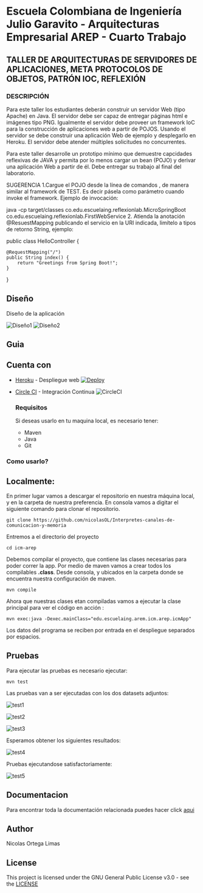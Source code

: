 # Escuela Colombiana de Ingeniería Julio Garavito - Arquitecturas Empresarial AREP - Cuarto Trabajo

## TALLER DE ARQUITECTURAS DE SERVIDORES DE APLICACIONES, META PROTOCOLOS DE OBJETOS, PATRÓN IOC, REFLEXIÓN
### DESCRIPCIÓN
Para este taller los estudiantes deberán construir un servidor Web (tipo Apache) en Java. El servidor debe ser capaz de entregar páginas html e imágenes tipo PNG. Igualmente el servidor debe proveer un framework IoC para la construcción de aplicaciones web a partir de POJOS. Usando el servidor se debe construir una aplicación Web de ejemplo y desplegarlo en Heroku. El servidor debe atender múltiples solicitudes no concurrentes.

Para este taller desarrolle un prototipo mínimo que demuestre capcidades reflexivas de JAVA y permita por lo menos cargar un bean (POJO) y derivar una aplicación Web a partir de él. Debe entregar su trabajo al final del laboratorio.

SUGERENCIA
1.Cargue el POJO desde la línea de comandos , de manera similar al framework de TEST. Es decir pásela como parámetro cuando invoke el framework. Ejemplo de invocación:

java -cp target/classes co.edu.escuelaing.reflexionlab.MicroSpringBoot co.edu.escuelaing.reflexionlab.FirstWebService
2. Atienda la anotación @ResuestMapping publicando el servicio en la URI indicada, limítelo a tipos de retorno String,  ejemplo:

public class HelloController {

	@RequestMapping("/")
	public String index() {
		return "Greetings from Spring Boot!";
	}
}
## Diseño

  Diseño de la aplicación
  
  ![Diseño1](https://github.com/nicolasOL/Interpretes-canales-de-comunicacion-y-memoria/blob/master/images/diagrama1.jpg)
  ![Diseño2](https://github.com/nicolasOL/Interpretes-canales-de-comunicacion-y-memoria/blob/master/images/diagrama2.jpg)
  

## Guia

## Cuenta con 
* [Heroku](https://heroku.com) - Despliegue web [![Deploy](https://www.herokucdn.com/deploy/button.png)](https://icm-arep.herokuapp.com/)
* [Circle CI]() - Integración Continua ![CircleCI](https://circleci.com/gh/nicolasOL/Interpretes-canales-de-comunicacion-y-memoria.svg?style=svg&circle-token=042c0e4d804fd47371e80dbb9853f71792a77e30)
  
  ### Requisitos
  
  Si deseas usarlo en tu maquina local, es necesario tener:
  
  * Maven 
  * Java 
  * Git
  
  

 ### Como usarlo?
  ## Localmente:
  En primer lugar vamos a descargar el repositorio en nuestra máquina local, y en la carpeta de 
nuestra preferencia. En consola vamos a digitar el siguiente comando para clonar el repositorio.

```
git clone https://github.com/nicolasOL/Interpretes-canales-de-comunicacion-y-memoria
```

Entremos a el directorio del proyecto

```
cd icm-arep
```

Debemos compilar el proyecto, que contiene las clases necesarias para poder correr la app. Por medio de maven vamos a crear todos los compilables **.class**. Desde consola, y ubicados en la carpeta donde se encuentra nuestra configuración de maven.

```
mvn compile
```

Ahora que nuestras clases etan compiladas vamos a ejecutar la clase principal para
ver el código en acción :

```
mvn exec:java -Dexec.mainClass="edu.escuelaing.arem.icm.arep.icmApp"
```
Los datos del programa se reciben por entrada en el despliegue separados por espacios.
   
## Pruebas   
Para ejecutar las pruebas es necesario ejecutar:
```
mvn test
```      
Las pruebas van a ser ejecutadas con los dos datasets adjuntos:

![test1](https://github.com/nicolasOL/Interpretes-canales-de-comunicacion-y-memoria/blob/master/images/1.JPG)

![test2](https://github.com/nicolasOL/Interpretes-canales-de-comunicacion-y-memoria/blob/master/images/2.JPG)

![test3](https://github.com/nicolasOL/Interpretes-canales-de-comunicacion-y-memoria/blob/master/images/3.JPG)

Esperamos obtener los siguientes resultados:

![test4](https://github.com/nicolasOL/Interpretes-canales-de-comunicacion-y-memoria/blob/master/images/4.JPG)    


Pruebas ejecutandose satisfactoriamente:

![test5](https://github.com/nicolasOL/Interpretes-canales-de-comunicacion-y-memoria/blob/master/images/5.JPG)

     
    
## Documentacion
  
Para encontrar toda la documentación relacionada puedes hacer click [aqui](https://github.com/nicolasOL/Interpretes-canales-de-comunicacion-y-memoria/tree/master/docs)
  
  ## Author
  
  Nicolas Ortega Limas
  
  ## License
  
  This project is licensed under the GNU General Public License v3.0 - see the [LICENSE](https://github.com/nicolasOL/Interpretes-canales-de-comunicacion-y-memoria/blob/master/LICENSE.txt)
